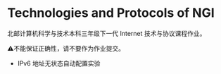 # Technologies and Protocols of NGI

北邮计算机科学与技术本科三年级下一代 Internet 技术与协议课程作业。

:warning:不能保证正确性，请不要作为作业提交。

- IPv6 地址无状态自动配置实验

